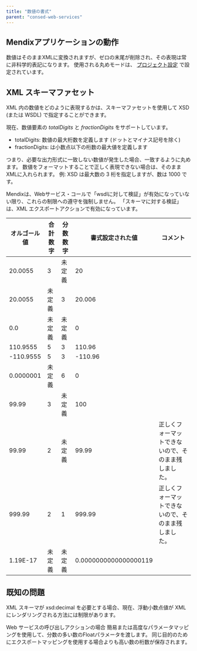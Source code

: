 ```yaml
---
title: "数値の書式"
parent: "consed-web-services"
---
```


## Mendixアプリケーションの動作

数値はそのままXMLに変換されますが、ゼロの末尾が削除され、その表現は常に非科学的表記になります。 使用される丸めモードは、 [プロジェクト設定](project-settings) で設定されています。

## XML スキーマファセット

XML 内の数値をどのように表現するかは、スキーマファセットを使用して XSD (または WSDL) で指定することができます。

現在、数値要素の _totalDigits_ と _fractionDigits_ をサポートしています。

*   totalDigits: 数値の最大桁数を定義します (ドットとマイナス記号を除く)
*   fractionDigits: は小数点以下の桁数の最大値を定義します

つまり、必要な出力形式に一致しない数値が発生した場合、一致するように丸めます。 数値をフォーマットすることで正しく表現できない場合は、そのままXMLに入れられます。 例: XSD は最大数の 3 桁を指定しますが、数は 1000 です。

Mendixは、Webサービス・コールで「wsdlに対して検証」が有効になっていない限り、これらの制限への遵守を強制しません。 「スキーマに対する検証」は、XML エクスポートアクションで有効になっています。

| オルゴール値    | 合計数字 | 分数数字 | 書式設定された値              | コメント                       |
| --------- | ---- | ---- | --------------------- | -------------------------- |
| 20.0055   | 3    | 未定義  | 20                    |                            |
| 20.0055   | 未定義  | 3    | 20.006                |                            |
| 0.0       | 未定義  | 未定義  | 0                     |                            |
| 110.9555  | 5    | 3    | 110.96                |                            |
| -110.9555 | 5    | 3    | -110.96               |                            |
| 0.0000001 | 未定義  | 6    | 0                     |                            |
| 99.99     | 3    | 未定義  | 100                   |                            |
| 99.99     | 2    | 未定義  | 99.99                 | 正しくフォーマットできないので、そのまま残しました。 |
| 999.99    | 2    | 1    | 999.99                | 正しくフォーマットできないので、そのまま残しました。 |
| 1.19E-17  | 未定義  | 未定義  | 0.0000000000000000119 |                            |

## 既知の問題

XML スキーマが xsd:decimal を必要とする場合、現在、浮動小数点値が XML にレンダリングされる方法には制限があります。

Web サービスの呼び出しアクションの場合 簡易または高度なパラメータマッピングを使用して、分数の多い数のFloatパラメータを渡します。 同じ目的のためにエクスポートマッピングを使用する場合よりも高い数の桁数が保存されます。
